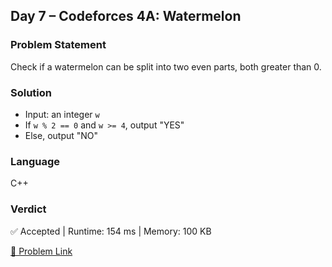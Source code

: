 ## Day 7 – Codeforces 4A: Watermelon

### Problem Statement
Check if a watermelon can be split into two even parts, both greater than 0.

### Solution
- Input: an integer `w`
- If `w % 2 == 0` and `w >= 4`, output "YES"
- Else, output "NO"

### Language
C++

### Verdict
✅ Accepted | Runtime: 154 ms | Memory: 100 KB

[🔗 Problem Link](https://codeforces.com/problemset/problem/4/A)
